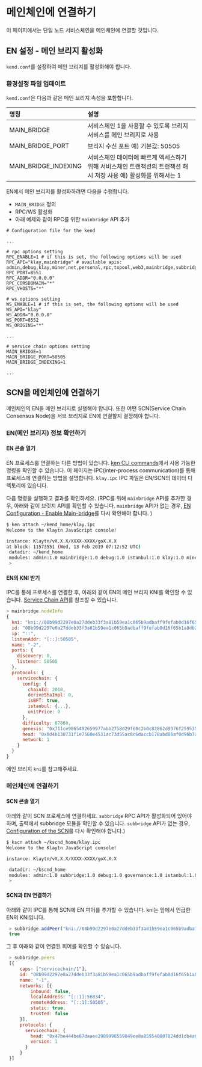 # 메인체인에 연결하기 <a id="connect-to-main-chain"></a>

이 페이지에서는 단일 노드 서비스체인을 메인체인에 연결할 것입니다.

## EN 설정 - 메인 브리지 활성화 <a id="en-configuration-enable-main-bridge"></a>

`kend.conf`를 설정하여 메인 브리지를 활성화해야 합니다.

### 환경설정 파일 업데이트 <a id="update-the-configuration-file"></a>

`kend.conf`은 다음과 같은 메인 브리지 속성을 포함합니다.

| 명칭                     | 설명                                                               |
|:---------------------- |:---------------------------------------------------------------- |
| MAIN_BRIDGE            | 서비스체인 1을 사용할 수 있도록 브리지 서비스를 메인 브리지로 사용                           |
| MAIN_BRIDGE_PORT     | 브리지 수신 포트 예) 기본값: 50505                                          |
| MAIN_BRIDGE_INDEXING | 서비스체인 데이터에 빠르게 액세스하기 위해 서비스체인 트랜잭션의 트랜잭션 해시 저장 사용 예) 활성화를 위해서는 1 |

EN에서 메인 브리지를 활성화하려면 다음을 수행합니다.

* `MAIN_BRIDGE` 정의
* RPC/WS 활성화
* 아래 예제와 같이 RPC를 위한 `mainbridge` API 추가

```text
# Configuration file for the kend

...

# rpc options setting
RPC_ENABLE=1 # if this is set, the following options will be used
RPC_API="klay,mainbridge" # available apis: admin,debug,klay,miner,net,personal,rpc,txpool,web3,mainbridge,subbridge
RPC_PORT=8551
RPC_ADDR="0.0.0.0"
RPC_CORSDOMAIN="*"
RPC_VHOSTS="*"

# ws options setting
WS_ENABLE=1 # if this is set, the following options will be used
WS_API="klay" 
WS_ADDR="0.0.0.0"
WS_PORT=8552
WS_ORIGINS="*"

...

# service chain options setting
MAIN_BRIDGE=1
MAIN_BRIDGE_PORT=50505
MAIN_BRIDGE_INDEXING=1

...
```

## SCN을 메인체인에 연결하기 <a id="connect-scn-to-the-main-chain"></a>

메인체인의 EN을 메인 브리지로 실행해야 합니다. 또한 어떤 SCN(Service Chain Consensus Node)을 서브 브리지로 EN에 연결할지 결정해야 합니다.

### EN(메인 브리지) 정보 확인하기 <a id="check-en-(main-bridge)-information"></a>

#### EN 콘솔 열기 <a id="open-en-console"></a>

EN 프로세스를 연결하는 다른 방법이 있습니다. [ken CLI commands](../../../endpoint-node/ken-cli-commands.md)에서 사용 가능한 명령을 확인할 수 있습니다. 이 페이지는 IPC(inter-process communication)를 통해 프로세스에 연결하는 방법을 설명합니다. `klay.ipc` IPC 파일은 EN/SCN의 데이터 디렉토리에 있습니다.

다음 명령을 실행하고 결과를 확인하세요. (RPC를 위해 `mainbridge` API를 추가한 경우, 아래와 같이 브릿지 API를 확인할 수 있습니다. `mainbridge` API가 없는 경우, [EN Configuration - Enable Main-bridge](#en-configuration-enable-main-bridge)를 다시 확인해야 합니다. )

```bash
$ ken attach ~/kend_home/klay.ipc
Welcome to the Klaytn JavaScript console!

instance: Klaytn/vX.X.X/XXXX-XXXX/goX.X.X
at block: 11573551 (Wed, 13 Feb 2019 07:12:52 UTC)
 datadir: ~/kend_home
 modules: admin:1.0 mainbridge:1.0 debug:1.0 istanbul:1.0 klay:1.0 miner:1.0 net:1.0 personal:1.0 rpc:1.0 txpool:1.0
 >
```

#### EN의 KNI 받기 <a id="get-the-ens-kni"></a>

IPC를 통해 프로세스를 연결한 후, 아래와 같이 EN의 메인 브리지 KNI를 확인할 수 있습니다. [Service Chain API](../../../../bapp/json-rpc/api-references/servicechain.md)를 참조할 수 있습니다.

```javascript
> mainbridge.nodeInfo
{
  kni: "kni://08b99d2297e0a27ddeb33f3a81b59ea1c065b9adbaff9fefab0d16f65b1a8db22939a104c24447e9aca521c158922ca912476b544baf48995a382d88886e0a37@[::]:50505?discport=0",
  id: "08b99d2297e0a27ddeb33f3a81b59ea1c065b9adbaff9fefab0d16f65b1a8db22939a104c24447e9aca521c158922ca912476b544baf48995a382d88886e0a37",
  ip: "::",
  listenAddr: "[::]:50505",
  name: "-2",
  ports: {
    discovery: 0,
    listener: 50505
  },
  protocols: {
    servicechain: {
      config: {
        chainId: 2018,
        deriveShaImpl: 0,
        isBFT: true,
        istanbul: {...},
        unitPrice: 0
      },
      difficulty: 87860,
      genesis: "0x711ce9865492659977abb2758d29f68c2b0c82862d9376f25953579f64f95b58",
      head: "0x0d4b130731f1e7560e4531ac73d55ac8c6daccb178abd86af0d96b7aafded7c5",
      network: 1
    }
  }
}
```

메인 브리지 `kni`를 참고해주세요.

### 메인체인에 연결하기 <a id="connect-to-the-main-chain"></a>

#### SCN 콘솔 열기 <a id="open-scn-console"></a>

아래와 같이 SCN 프로세스에 연결하세요. `subbridge` RPC API가 활성화되어 있어야 하며, 출력에서 subbridge 모듈을 확인할 수 있습니다. `subbridge` API가 없는 경우, [Configuration of the SCN](configuration.md#configuration-of-the-scn)를 다시 확인해야 합니다.)

```bash
$ kscn attach ~/kscnd_home/klay.ipc
Welcome to the Klaytn JavaScript console!

instance: Klaytn/vX.X.X/XXXX-XXXX/goX.X.X

 datadir: ~/kscnd_home
 modules: admin:1.0 subbridge:1.0 debug:1.0 governance:1.0 istanbul:1.0 klay:1.0 miner:1.0 net:1.0 personal:1.0 rpc:1.0 servicechain:1.0 txpool:1.0
 >
```

#### SCN과 EN 연결하기 <a id="connect-scn-with-en"></a>

아래와 같이 IPC를 통해 SCN에 EN 피어를 추가할 수 있습니다. kni는 앞에서 언급한 EN의 KNI입니다.

```javascript
 > subbridge.addPeer("kni://08b99d2297e0a27ddeb33f3a81b59ea1c065b9adbaff9fefab0d16f65b1a8db22939a104c24447e9aca521c158922ca912476b544baf48995a382d88886e0a37@[::]:50505?discport=0")
 true
```

그 후 아래와 같이 연결된 피어를 확인할 수 있습니다.

```javascript
 > subbridge.peers
 [{
     caps: ["servicechain/1"],
     id: "08b99d2297e0a27ddeb33f3a81b59ea1c065b9adbaff9fefab0d16f65b1a8db22939a104c24447e9aca521c158922ca912476b544baf48995a382d88886e0a37",
     name: "-1",
     networks: [{
         inbound: false,
         localAddress: "[::1]:56834",
         remoteAddress: "[::1]:50505",
         static: true,
         trusted: false
     }],
     protocols: {
       servicechain: {
         head: "0x47be444be87daaee2989998559049ee8a859540807824dd1db4a80ea6cb42293",
         version: 1
       }
     }
 }]
```
